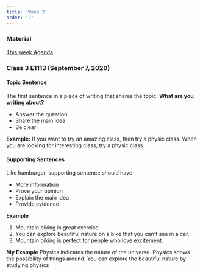 ```yaml
---
title: 'Week 2'
order: '2'
---
```


### Material

[This week Agenda](https://brewster.instructure.com/courses/811/pages/unit-2-paragraph-writing)

### Class 3 E1113 (September 7, 2020)

#### Topic Sentence

The first sentence in a piece of writing that shares the topic.
**What are you writing about?**

- Answer the question
- Share the main idea
- Be clear

**Example:**
If you want to try an amazing class, then try a physic class.
When you are looking for interesting class, try a physic class.

#### Supporting Sentences

Like hamburger, supporting sentence should have

- More information
- Prove your opinion
- Explain the main idea
- Provide evidence

**Example**

1. Mountain biking is great exercise.
2. You can explore beautiful nature on a bike that you can't see in a car.
3. Mountain biking is perfect for people who love excitement.

**My Example**
Physics indicates the nature of the universe.
Physics shows the possibility of things around.
You can explore the beautiful nature by studying physics
